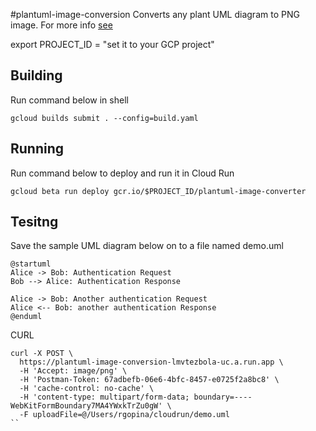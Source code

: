 #plantuml-image-conversion
Converts any plant UML diagram to PNG image. For more info [see](http://www.plantuml.com)

export PROJECT_ID = "set it to your GCP project"

## Building
Run command below in shell


```
gcloud builds submit . --config=build.yaml
```

## Running
Run command below to deploy and run it in Cloud Run

```
gcloud beta run deploy gcr.io/$PROJECT_ID/plantuml-image-converter
```

## Tesitng
Save the sample UML diagram below on to a file named demo.uml

```
@startuml
Alice -> Bob: Authentication Request
Bob --> Alice: Authentication Response

Alice -> Bob: Another authentication Request
Alice <-- Bob: another authentication Response
@enduml

```

CURL

```
curl -X POST \
  https://plantuml-image-conversion-lmvtezbola-uc.a.run.app \
  -H 'Accept: image/png' \
  -H 'Postman-Token: 67adbefb-06e6-4bfc-8457-e0725f2a8bc8' \
  -H 'cache-control: no-cache' \
  -H 'content-type: multipart/form-data; boundary=----WebKitFormBoundary7MA4YWxkTrZu0gW' \
  -F uploadFile=@/Users/rgopina/cloudrun/demo.uml
``